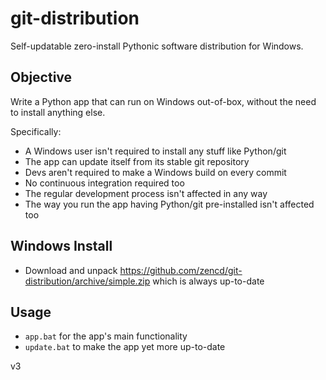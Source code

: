 # git-distribution

Self-updatable zero-install Pythonic software distribution for Windows.

## Objective

Write a Python app that can run on Windows out-of-box, without the need to install anything else.

Specifically:

- A Windows user isn't required to install any stuff like Python/git
- The app can update itself from its stable git repository
- Devs aren't required to make a Windows build on every commit
- No continuous integration required too
- The regular development process isn't affected in any way
- The way you run the app having Python/git pre-installed isn't affected too

## Windows Install

- Download and unpack https://github.com/zencd/git-distribution/archive/simple.zip
    which is always up-to-date

## Usage

- `app.bat` for the app's main functionality
- `update.bat` to make the app yet more up-to-date

v3
